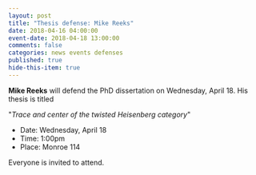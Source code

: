 ```yaml
---
layout: post
title: "Thesis defense: Mike Reeks"
date: 2018-04-16 04:00:00
event-date: 2018-04-18 13:00:00
comments: false
categories: news events defenses
published: true
hide-this-item: true
---
```


**Mike Reeks** will defend the PhD dissertation on Wednesday, April 18. 
His thesis is titled 

"_Trace and center of the twisted Heisenberg category_"

- Date: Wednesday, April 18
- Time: 1:00pm
- Place: Monroe 114

Everyone is invited to attend.
